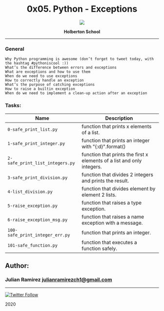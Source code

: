 <H1 align="center"> 0x05. Python - Exceptions </H1>

<p align="center">
   <a href="https://www.holbertonschool.com/co"><img src="https://user-images.strikinglycdn.com/res/hrscywv4p/image/upload/c_limit,fl_lossy,h_1440,w_720,f_auto,q_auto/79001/368330_619080.png"/></a>

<p align="center"> 
   <b>Holberton School</b>
                
----
<H3> General </H3>

    Why Python programming is awesome (don’t forget to tweet today, with the hashtag #pythoniscool :))
    What’s the difference between errors and exceptions
    What are exceptions and how to use them
    When do we need to use exceptions
    How to correctly handle an exception
    What’s the purpose of catching exceptions
    How to raise a builtin exception
    When do we need to implement a clean-up action after an exception


### Tasks:

| Name | Description                    |
| ------------- | ------------------------------ |
| `0-safe_print_list.py `      | function that prints x elements of a list.       |
| `1-safe_print_integer.py`   | function that prints an integer with "{:d}".format()     |
| `2-safe_print_list_integers.py`      | function that prints the first x elements of a list and only integers.       |
| `3-safe_print_division.py`      | function that divides 2 integers and prints the result.       |
| `4-list_division.py`      | function that divides element by element 2 lists.       |
| `5-raise_exception.py`      | function that raises a type exception.       |
| `6-raise_exception_msg.py`      | function that raises a name exception with a message.       |
| `100-safe_print_integer_err.py`      |  function that prints an integer.       |
| `101-safe_function.py`      |  function that executes a function safely.        |


## Author: 
### Julian Ramirez <julianramirezch1@gmail.com>
----
[![Twitter Follow](https://img.shields.io/twitter/follow/JulianR_30.svg?style=social&label=Follow)](https://twitter.com/JulianR_30)

2020
